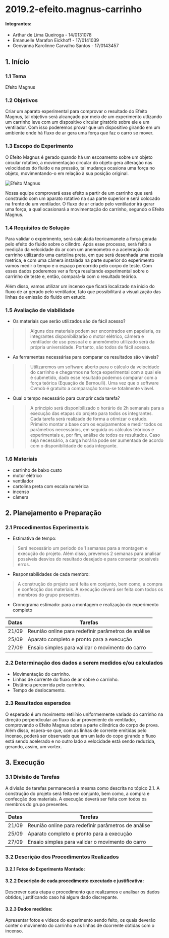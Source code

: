 # 2019.2-efeito.magnus-carrinho

#### Integrantes: 
* Arthur de Lima Queiroga - 14/0131078
* Emanuelle Marafon Eickhoff - 17/0141039
* Geovanna Karolinne Carvalho Santos - 17/0143457

## 1. Início

### 1.1 Tema  
Efeito Magnus

### 1.2 Objetivos  

Criar um aparato experimental para comprovar o resultado do Efeito Magnus, tal objetivo será alcançado por meio de um experimento utlizando um carrinho leve com um dispositivo circular giratório sobre ele e um ventilador. Com isso poderemos provar que um dispositivo girando em um ambiente onde há fluxo de ar gera uma força que faz o carro se mover.

### 1.3 Escopo do Experimento 
<p>O Efeito Magnus é gerado quando há um escoamento sobre um objeto circular rotativo, a movimentação circular do objeto gera alteração nas velocidades do fluido e na pressão, tal mudança ocasiona uma força no objeto, movimentando-o em relação à sua posição original.</p>

![Efeito Magnus](https://img2.gratispng.com/20180808/frf/kisspng-magnus-effect-lift-fluid-drag-force-baseball-physics-real-curves-and-dead-balls-5b6ad39464b8a7.6833949815337276364126.jpg)

<p>Nossa equipe comprovará esse efeito a partir de um carrinho que será construído com um aparato rotativo na sua parte superior e será colocado na frente de um ventilador. O fluxo de ar criado pelo ventilador irá gerar uma força, a qual ocasionará a movimentação do carrinho, segundo o Efeito Magnus.</p>

### 1.4 Requisitos de Solução

<p>Para validar o experimento, será calculada teoricamanete a força gerada pelo efeito do fluido sobre o cilindro. Após esse processo, será feito a medição da velocidade do ar com um anemometro e a aceleração do carrinho utilizando uma cartolina preta, em que será desenhada uma escala metrica, e com uma câmera instalada na parte superior do experimento vamos medir o tempo e o espaço percorrido pelo corpo de teste. Com esses dados poderemos ver a força resultande experimental sobre o carrinho de teste e, então, compará-la com o resultado teórico.</p>

<p>Além disso, vamos utilizar um incenso que ficará localizado na inicio do fluxo de ar gerado pelo ventilador, fato que possibilitará a visualização das linhas de emissão do fluido em estudo.</p>

### 1.5 Avaliação de viabilidade
* Os materiais que serão utilizados são de fácil acesso?
>>Alguns dos materiais podem ser encontrados em papelaria, os integrantes disponibilizarão o motor elétrico, câmera e ventilador de uso pessoal e o anemômetro utilizado será da própria universidade. Portanto, são todos de fácil acesso.
* As ferramentas necessárias para comparar os resultados são viáveis?
>>Utilizaremos um software aberto para o cálculo da velocidade do carrinho e chegarmos na força experimental com a qual ele é submetido, dado esse resultado podemos comparar com a força teórica (Equação de Bernoulli). Uma vez que o software Cvmob é gratuito a comparação torna-se totalmente viável.
* Qual o tempo necessário para cumprir cada tarefa?
>>A príncipio será disponibilizado o horário de 2h semanais para a execução das etapas do projeto para todos os integrantes. Cada tarefa será realizade de forma a otimizar o estudo. Primeiro montar a base com os equipamentos e medir todos os parâmetros necessários, em seguida os cálculos teóricos e experimentais e, por fim, análise de todos os resultados. Caso seja necessário, a carga horária pode ser aumentada de acordo com o disponibilidade de cada integrante. 

### 1.6 Materiais 
* carrinho de baixo custo
* motor elétrico
* ventilador
* cartolina preta com escala numérica
* incenso
* câmera


## 2. Planejamento e Preparação
### 2.1 Procedimentos Experimentais

* Estimativa de tempo:
>Será necessário um periodo de 1 semanas para a montagem e execução do projeto. Além disso, prevemos 2 semanas para analisar possiveis desvios do resultado desejado e para consertar possiveis erros.
 
* Responsabilidades de cada membro:
>A construção do projeto será feita em conjunto, bem como, a compra e confecção dos materiais. A execução deverá ser feita com todos os membros do grupo presentes.

* Cronograma estimado: para a montagem e realização do experimento completo

Datas | Tarefas
------|--------
21/09 | Reunião online para redefinir parâmetros de análise
25/09 | Aparato completo e pronto para a execução
27/09 | Ensaio simples para validar o movimento do carro


### 2.2 Determinação dos dados a serem medidos e/ou calculados

* Movimentação do carrinho.
* Linhas de corrente do fluxo de ar sobre o carrinho.
* Distância percorrida pelo carrinho.
* Tempo de deslocamento.

### 2.3 Resultados esperados 

<p> O esperado é um movimento retilínio uniformemente variado do carrinho na direção perpendicular ao fluxo da ar proveniente do ventilador, comprovando o Efeito Magnus sobre a parte cilindrica do corpo de prova. Além disso, espera-se que, com as linhas de corrente emitidas pelo incenso, poderá ser observado que em um lado do copo girando o fluxo está sendo acelerado e no outro lado a velocidade está sendo reduzida, gerando, assim, um vortex.</p>  

## 3. Execução

### 3.1 Divisão de Tarefas  

</p> A divisão de tarefas permanecerá a mesma como descrita no tópico 2.1. A construção do projeto será feita em conjunto, bem como, a compra e confecção dos materiais. A execução deverá ser feita com todos os membros do grupo presentes.</p>

Datas | Tarefas
------|--------
21/09 | Reunião online para redefinir parâmetros de análise
25/09 | Aparato completo e pronto para a execução
27/09 | Ensaio simples para validar o movimento do carro

### 3.2 Descrição dos Procedimentos Realizados

#### 3.2.1 Fotos do Experimento Montado:

#### 3.2.2 Descrição de cada procedimento executado e justificativa:

</p> Descrever cada etapa e procedimento que realizamos e analisar os dados obtidos, justificando caso há algum dado discrepante.</p>

#### 3.2.3 Dados medidos:

</p> Apresentar fotos e videos do experimento sendo feito, os quais deverão conter o movimento do carrinho e as linhas de dcorrente obtidas com o incenso.</p>



